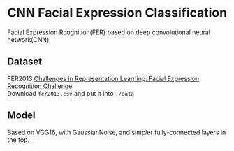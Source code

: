 # CNN Facial Expression Classification
Facial Expression Rcognition(FER) based on deep convolutional neural network(CNN).

## Dataset
FER2013   [Challenges in Representation Learning: Facial Expression Recognition Challenge](https://www.kaggle.com/c/challenges-in-representation-learning-facial-expression-recognition-challenge)  
Download `fer2013.csv` and put it into `./data`
## Model
Based on VGG16, with GaussianNoise, and simpler fully-connected layers in the top.

